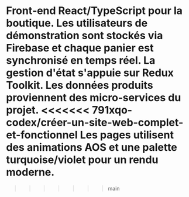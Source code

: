 Front‑end React/TypeScript pour la boutique.
Les utilisateurs de démonstration sont stockés via Firebase et chaque panier est synchronisé en temps réel.
La gestion d'état s'appuie sur Redux Toolkit.
Les données produits proviennent des micro‑services du projet.
<<<<<<< 791xqo-codex/créer-un-site-web-complet-et-fonctionnel
Les pages utilisent des animations AOS et une palette turquoise/violet pour un rendu moderne.
=======
>>>>>>> main
